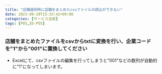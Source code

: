 ```yaml
---
title: "店舗選択時に店舗をまとめたcsvファイルの読込ができない"
date: 2023-09-20T15:33:42+09:00
categories: [サービス全般]
tags: [POS,ID-POS]
---
```


### 店舗をまとめたファイルをcsvからtxtに変換を行い、企業コードを"1"から"001"に置換してください

* Excelにて、csvファイルの編集を行ってしまうと"001"などの数列が自動的に"1"になってしまいます。
